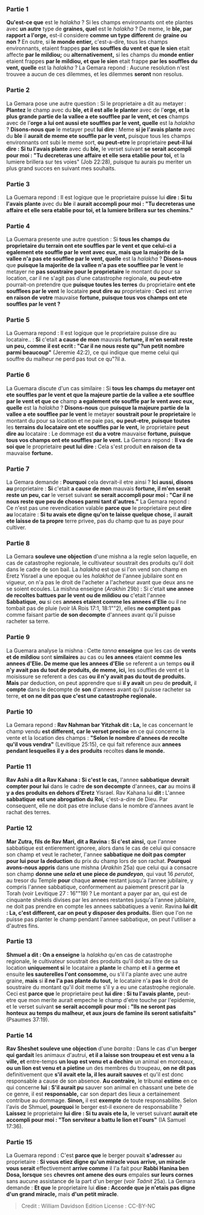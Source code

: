 
### Partie 1
<b>Qu'est-ce que</b> est le <i>halakha</i> ? Si les champs environnants ont ete plantes avec <b>un autre</b> type de <b>graines, quel</b> est le <i>halakha</i> ? De meme, le <b>ble, par rapport a l'orge,</b> est-il considere <b>comme un type different</b> de <b>graine ou non ? </b> En outre, si <b>le monde entier,</b> c'est-a-dire, tous les champs environnants, etaient frappes <b>par les souffles du vent et que le sien</b> etait affecte <b>par le mildiou;</b> ou <b>alternativement,</b> si les champs du <b>monde entier</b> etaient frappes <b>par le mildiou, et que le sien</b> etait frappe <b>par les souffles du vent, quelle</b> est la <i>halakha</i> ? La Gemara repond : Aucune resolution n'est trouvee a aucun de ces dilemmes, et les dilemmes <b>seront</b> non resolus.

### Partie 2
La Gemara pose une autre question : Si le proprietaire a dit au metayer : <b>Plantez</b> le champ avec du <b>ble, et il est alle le planter</b> avec de l'<b>orge, et la plus grande partie de la vallee a ete soufflee par le vent, et ces</b> champs avec de l'<b>orge a lui ont aussi ete souffles par le vent, quelle</b> est la <i>halakha</i> ? <b>Disons-nous que</b> le metayer peut <b>lui dire : </b> Meme <b>si je l'avais plante</b> avec du <b>ble</b> il <b>aurait de meme ete souffle par le vent,</b> puisque tous les champs environnants ont subi le meme sort, <b>ou peut-etre</b> le proprietaire <b>peut-il lui dire : Si tu l'avais plante</b> avec du <b>ble,</b> le verset suivant <b>se serait accompli pour moi : "Tu decreteras une affaire et elle sera etablie pour toi,</b> et la lumiere brillera sur tes voies" (Job 22:28), puisque tu aurais pu meriter un plus grand succes en suivant mes souhaits.

### Partie 3
La Guemara repond : Il est logique que</b> le proprietaire puisse lui <b>dire : Si tu l'avais plante</b> avec du <b>ble</b> il <b>aurait accompli pour moi : "Tu decreteras une affaire et elle sera etablie pour toi, et la lumiere brillera sur tes chemins."</b>

### Partie 4
La Guemara presente une autre question : Si <b>tous les champs du proprietaire du terrain ont ete souffles par le vent et que celui-ci</b> <b>a egalement ete souffle par le vent avec eux, mais que la majorite de la vallee n'a pas ete soufflee par le vent, quelle</b> est la <i>halakha</i> ? <b>Disons-nous</b> que <b>puisque la majorite de la vallee n'a pas ete soufflee par le vent</b> le metayer ne <b>pas soustraire pour le proprietaire</b> le montant du pour sa location, car il ne s'agit pas d'une catastrophe regionale, <b>ou peut-etre</b> pourrait-on pretendre que <b>puisque toutes les terres</b> du proprietaire <b>ont ete soufflees par le vent</b> le locataire <b>peut dire au</b> proprietaire : <b>Ceci</b> est arrive <b>en raison de votre</b> mauvaise <b>fortune, puisque tous vos champs ont ete souffles par le vent ?</b>

### Partie 5
La Guemara repond : Il est logique que le proprietaire puisse dire au locataire.. : <b>Si</b> c'etait <b>a cause de mon</b> mauvais <b>fortune, il m'en serait reste un peu, comme il est ecrit : "Car il ne nous reste qu"?un petit nombre parmi beaucoup"</b> (Jeremie 42:2), ce qui indique que meme celui qui souffre du malheur ne perd pas tout ce qu"?il a.

### Partie 6
La Guemara discute d'un cas similaire : Si <b>tous les champs du metayer ont ete souffles par le vent et que la majeure partie de la vallee a ete soufflee par le vent et que ce</b> champ <b>a egalement ete souffle par le vent avec eux, quelle</b> est la <i>halakha</i> ? <b>Disons-nous</b> que <b>puisque la majeure partie de la vallee a ete soufflee par le vent</b> le metayer <b>soustrait pour le proprietaire</b> le montant du pour sa location et ne paie pas, <b>ou peut-etre, puisque toutes</b> les <b>terrains du locataire ont ete souffles par le vent,</b> le proprietaire <b>peut dire au</b> locataire : Le dommage est <b>du a votre</b> mauvaise <b>fortune, puisque tous vos champs ont ete souffles par le vent.</b> La Gemara repond : <b>Il va de soi que</b> le proprietaire <b>peut lui dire : </b> Cela s'est produit <b>en raison de ta</b> mauvaise <b>fortune.</b>

### Partie 7
La Gemara demande : <b>Pourquoi</b> cela devrait-il etre ainsi ? <b>Ici aussi, disons au</b> proprietaire : <b>Si</b> c'etait <b>a cause de mon</b> mauvais <b>fortune, il m'en serait reste un peu, car</b> le verset suivant <b>se serait accompli pour moi : "Car il ne nous reste que peu de choses parmi tant d'autres."</b> La Gemara repond : Ce n'est pas une revendication valable <b>parce que</b> le proprietaire peut <b>dire au</b> locataire : <b>Si tu avais ete digne qu'on te laisse quelque chose,</b> il <b>aurait ete laisse de ta propre</b> terre privee, pas du champ que tu as paye pour cultiver.

### Partie 8
La Gemara <b>souleve une objection</b> d'une mishna a la regle selon laquelle, en cas de catastrophe regionale, le cultivateur soustrait des produits qu'il doit dans le cadre de son bail. La <i>halakha</i> est que si l'on vend son champ en Eretz Yisrael a une epoque ou les <i>halakhot</i> de l'annee jubilaire sont en vigueur, on n'a pas le droit de l'acheter a l'acheteur avant que deux ans ne se soient ecoules. La mishna enseigne (<i>Arakhin</i> 29b) : Si c'etait <b>une annee de recoltes battues par le vent</b> <b>ou de mildiou ou</b> c'etait l'annee <b>Sabbatique</b>, <b>ou</b> si ces <b>annees etaient comme les annees d'Elie</b> ou il ne tombait pas de pluie (voir IA Rois 17:1, 18:1""2), elles <b>ne comptent pas</b> comme faisant partie <b>de son decompte</b> d'annees avant qu'il puisse racheter sa terre.

### Partie 9
La Guemara analyse la mishna : Cette <i>tanna</i> <b>enseigne</b> que les cas de <b>vents et de mildiou</b> sont <b>similaires</b> au cas ou <b>les annees</b> etaient <b>comme les annees d'Elie. De meme que les annees d'Elie</b> se referent a un temps <b>ou il n'y avait pas du tout de produits, de meme, ici,</b> les souffles de vent et la moisissure se referent a des cas <b>ou il n'y avait pas du tout de produits. Mais</b> par deduction, on peut apprendre que si <b>il y avait</b> un peu de <b>produit,</b> il <b>compte</b> dans le decompte de <b>son</b> d'annees avant qu'il puisse racheter sa terre, <b>et on ne dit pas que c'est une catastrophe regionale.</b>

### Partie 10
La Gemara repond : <b>Rav Nahman bar Yitzhak dit : La,</b> le cas concernant le champ vendu <b>est different, car le verset precise</b> en ce qui concerne la vente et la location des champs : <b>"Selon le nombre d'annees de recolte qu'il vous vendra"</b> (Levitique 25:15), ce qui fait reference aux <b>annees pendant lesquelles il y a des produits</b> recoltes <b>dans le monde.</b>

### Partie 11
<b>Rav Ashi a dit a Rav Kahana : Si c'est le cas,</b> l'annee <b>sabbatique</b> <b>devrait compter pour lui</b> dans le cadre <b>de son decompte</b> d'annees, <b>car</b> au moins <b>il y a des produits en dehors d'Eretz</b> Yisrael. Rav Kahana lui <b>dit : </b> L'annee <b>sabbatique</b> <b>est une abrogation du Roi,</b> c'est-a-dire de Dieu. Par consequent, elle ne doit pas etre incluse dans le nombre d'annees avant le rachat des terres.

### Partie 12
<b>Mar Zutra, fils de Rav Mari, dit a Ravina : Si c'est ainsi,</b> que l'annee sabbatique est entierement ignoree, alors dans le cas de celui qui consacre son champ et veut le racheter, l'annee <b>sabbatique</b> <b>ne doit pas compter pour lui pour la deduction</b> du prix du champ lors de son rachat. <b>Pourquoi avons-nous appris</b> dans une mishna (<i>Arakhin</i> 25a) que celui qui a consacre son champ <b>donne une <i>sela</i> et une piece de <i>pundeyon</i></b>, qui vaut 16 <i>perutot</i>, au tresor du Temple <b>pour</b> chaque <b>annee</b> restant jusqu'a l'annee jubilaire, y compris l'annee sabbatique, conformement au paiement prescrit par la Torah (voir Levitique 27 : 16""19) ? Le montant a payer par an, qui est de cinquante shekels divises par les annees restantes jusqu'a l'annee jubilaire, ne doit pas prendre en compte les annees sabbatiques a venir. Ravina <b>lui dit : La, c'est different, car on peut y disposer des produits.</b> Bien que l'on ne puisse pas planter le champ pendant l'annee sabbatique, on peut l'utiliser a d'autres fins.

### Partie 13
<b>Shmuel a dit : On a enseigne</b> la <i>halakha</i> qu'en cas de catastrophe regionale, le cultivateur soustrait des produits qu'il doit au titre de sa location <b>uniquement si</b> le locataire a <b>plante</b> le champ <b>et</b> il a <b>germe et</b> ensuite <b>les sauterelles l'ont consomme, </b> ou s'il l'a plante avec une autre graine, <b>mais</b> si <b>il ne l'a pas plante du tout,</b> le locataire n'a <b>pas</b> le droit de soustraire du montant qu'il doit meme s'il y a eu une catastrophe regionale. Ceci est <b>parce que</b> le proprietaire peut <b>lui dire : Si tu l'avais plante,</b> peut-etre que mon merite aurait empeche le champ d'etre touche par l'epidemie, et le verset suivant <b>se serait accompli pour moi : "Ils ne seront pas honteux au temps du malheur, et aux jours de famine ils seront satisfaits"</b> (Psaumes 37:19).

### Partie 14
<b>Rav Sheshet souleve une objection</b> d'une <i>baraita</i> : Dans le cas d'un <b>berger qui gardait</b> les animaux d'autrui, <b>et il a laisse son troupeau et est venu a la ville, et</b> entre-temps <b>un loup est venu et a dechire</b> un animal en morceaux, <b>ou un lion est venu et a pietine</b> un des membres du troupeau, <b>on ne dit pas</b> definitivement que <b>s'il avait ete la, il les aurait sauves</b> et qu'il est donc responsable a cause de son absence. <b>Au contraire,</b> le tribunal <b>estime</b> en ce qui concerne <b>lui : S'il aurait pu</b> sauver</b> son animal en chassant une bete de ce genre, il est <b>responsable,</b> car son depart des lieux a certainement contribue au dommage. <b>Sinon,</b> il est <b>exempte</b> de toute responsabilite. Selon l'avis de Shmuel, <b>pourquoi</b> le berger est-il exonere de responsabilite ? <b>Laissez</b> le proprietaire <b>lui dire : Si tu avais ete la,</b> le verset suivant <b>aurait ete accompli pour moi : "Ton serviteur a battu le lion et l'ours"</b> (IA Samuel 17:36).

### Partie 15
La Guemara repond : C'est <b>parce que</b> le berger pouvait <b>s'adresser</b> au proprietaire : <b>Si vous etiez digne qu'un miracle vous arrive, un miracle vous serait</b> effectivement <b>arrive comme</b> il l'a fait pour <b>Rabbi Hanina ben Dosa, lorsque</b> ses <b>chevres ont amene des ours</b> empales <b>sur leurs cornes</b> sans aucune assistance de la part d'un berger (voir <i>Taânit</i> 25a). La Gemara demande : <b>Et que</b> le proprietaire lui <b>dise : Accorde que je n'etais pas digne d'un grand miracle,</b> mais <b>d'un petit miracle</b>.

>Credit : William Davidson Edition
>License : CC-BY-NC